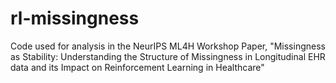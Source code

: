 # rl-missingness
Code used for analysis in the NeurIPS ML4H Workshop Paper, "Missingness as Stability: Understanding the Structure of Missingness in Longitudinal EHR data and its Impact on Reinforcement Learning in Healthcare"

